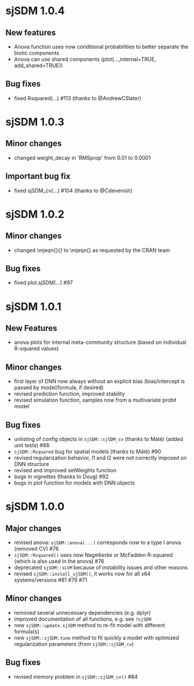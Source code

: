 # sjSDM 1.0.4
## New features

* Anova function uses now conditional probabilities to better separate the 
  biotic components
* Anova can use shared components (plot(...,internal=TRUE, add_shared=TRUE))


## Bug fixes

* fixed Rsquared(...) #113 (thanks to @AndrewCSlater)

# sjSDM 1.0.3
## Minor changes

* changed weight_decay in 'RMSprop' from 0.01 to 0.0001 

## Important bug fix

* fixed sjSDM_cv(...) #104 (thanks to @Cdevenish)



# sjSDM 1.0.2
## Minor changes
* changed \mjeqn{}{} to \mjeqn{} as requested by the CRAN team

## Bug fixes

* fixed plot.sjSDM(...) #97



# sjSDM 1.0.1

## New Features

* anova plots for internal meta-community structure (based on individual R-squared values)

## Minor changes

* first layer of DNN now always without an explicit bias (bias/intercept is passed by model/formula, if desired)
* revised prediction function, improved stability
* revised simulation function, samples now from a multivariate probit model

## Bug fixes

* unlisting of config objects in `sjSDM::sjSDM_cv` (thanks to Máté) (added unit tests)  #88
* `sjSDM::Rsquared` bug for spatial models (thanks to Máté) #90
* revised regularization behavior, l1 and l2 were not correctly imposed on DNN structure
* revised and improved setWeights function
* bugs in vignettes (thanks to Doug) #92
* bugs in plot function for models with DNN objects




# sjSDM 1.0.0

## Major changes

* revised anova: `sjSDM::anova(...)` corresponds now to a type I anova (removed CV) #76
* `sjSDM::Rsquared()` uses now Nagelkerke or McFadden R-squared (which is also used in the anova) #76
* deprecated `sjSDM::sLVM` because of instability issues and other reasons
* revised `sjSDM::install_sjSDM()`, it works now for all x64 systems/versions #81 #79 #71

## Minor changes

* removed several unnecessary dependencies (e.g. dplyr)
* improved documentation of all functions, e.g. see `?sjSDM`
* new `sjSDM::update.sjSDM` method to re-fit model with different formula(s)
* new `sjSDM::sjSDM.tune` method to fit quickly a model with optimized regularization parameters (from `sjSDM::sjSDM_cv`)

## Bug fixes

* revised memory problem in `sjSDM::sjSDM_cv()` #84